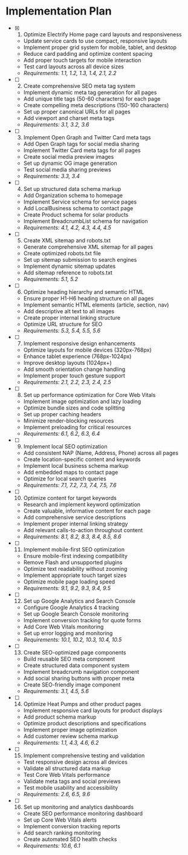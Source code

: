 # Implementation Plan

- [x] 1. Optimize Electrify Home page card layouts and responsiveness


  - Update service cards to use compact, responsive layouts
  - Implement proper grid system for mobile, tablet, and desktop
  - Reduce card padding and optimize content spacing
  - Add proper touch targets for mobile interaction
  - Test card layouts across all device sizes
  - _Requirements: 1.1, 1.2, 1.3, 1.4, 2.1, 2.2_



- [ ] 2. Create comprehensive SEO meta tag system
  - Implement dynamic meta tag generation for all pages
  - Add unique title tags (50-60 characters) for each page
  - Create compelling meta descriptions (150-160 characters)
  - Set up proper canonical URLs for all pages
  - Add viewport and charset meta tags
  - _Requirements: 3.1, 3.2, 3.6_

- [ ] 3. Implement Open Graph and Twitter Card meta tags
  - Add Open Graph tags for social media sharing
  - Implement Twitter Card meta tags for all pages
  - Create social media preview images
  - Set up dynamic OG image generation
  - Test social media sharing previews
  - _Requirements: 3.3, 3.4_

- [ ] 4. Set up structured data schema markup
  - Add Organization schema to homepage
  - Implement Service schema for service pages
  - Add LocalBusiness schema to contact page
  - Create Product schema for solar products
  - Implement BreadcrumbList schema for navigation
  - _Requirements: 4.1, 4.2, 4.3, 4.4, 4.5_

- [ ] 5. Create XML sitemap and robots.txt
  - Generate comprehensive XML sitemap for all pages
  - Create optimized robots.txt file
  - Set up sitemap submission to search engines
  - Implement dynamic sitemap updates
  - Add sitemap reference to robots.txt
  - _Requirements: 5.1, 5.2_

- [ ] 6. Optimize heading hierarchy and semantic HTML
  - Ensure proper H1-H6 heading structure on all pages
  - Implement semantic HTML elements (article, section, nav)
  - Add descriptive alt text to all images
  - Create proper internal linking structure
  - Optimize URL structure for SEO
  - _Requirements: 5.3, 5.4, 5.5, 5.6_

- [ ] 7. Implement responsive design enhancements
  - Optimize layouts for mobile devices (320px-768px)
  - Enhance tablet experience (768px-1024px)
  - Improve desktop layouts (1024px+)
  - Add smooth orientation change handling
  - Implement proper touch gesture support
  - _Requirements: 2.1, 2.2, 2.3, 2.4, 2.5_

- [ ] 8. Set up performance optimization for Core Web Vitals
  - Implement image optimization and lazy loading
  - Optimize bundle sizes and code splitting
  - Set up proper caching headers
  - Minimize render-blocking resources
  - Implement preloading for critical resources
  - _Requirements: 6.1, 6.2, 6.3, 6.4_

- [ ] 9. Implement local SEO optimization
  - Add consistent NAP (Name, Address, Phone) across all pages
  - Create location-specific content and keywords
  - Implement local business schema markup
  - Add embedded maps to contact page
  - Optimize for local search queries
  - _Requirements: 7.1, 7.2, 7.3, 7.4, 7.5, 7.6_

- [ ] 10. Optimize content for target keywords
  - Research and implement keyword optimization
  - Create valuable, informative content for each page
  - Add comprehensive service descriptions
  - Implement proper internal linking strategy
  - Add relevant calls-to-action throughout content
  - _Requirements: 8.1, 8.2, 8.3, 8.4, 8.5, 8.6_

- [ ] 11. Implement mobile-first SEO optimization
  - Ensure mobile-first indexing compatibility
  - Remove Flash and unsupported plugins
  - Optimize text readability without zooming
  - Implement appropriate touch target sizes
  - Optimize mobile page loading speed
  - _Requirements: 9.1, 9.2, 9.3, 9.4, 9.5_

- [ ] 12. Set up Google Analytics and Search Console
  - Configure Google Analytics 4 tracking
  - Set up Google Search Console monitoring
  - Implement conversion tracking for quote forms
  - Add Core Web Vitals monitoring
  - Set up error logging and monitoring
  - _Requirements: 10.1, 10.2, 10.3, 10.4, 10.5_

- [ ] 13. Create SEO-optimized page components
  - Build reusable SEO meta component
  - Create structured data component system
  - Implement breadcrumb navigation component
  - Add social sharing buttons with proper meta
  - Create SEO-friendly image component
  - _Requirements: 3.1, 4.5, 5.6_

- [ ] 14. Optimize Heat Pumps and other product pages
  - Implement responsive card layouts for product displays
  - Add product schema markup
  - Optimize product descriptions and specifications
  - Implement proper image optimization
  - Add customer review schema markup
  - _Requirements: 1.1, 4.3, 4.6, 6.2_

- [ ] 15. Implement comprehensive testing and validation
  - Test responsive design across all devices
  - Validate all structured data markup
  - Test Core Web Vitals performance
  - Validate meta tags and social previews
  - Test mobile usability and accessibility
  - _Requirements: 2.6, 6.5, 9.6_

- [ ] 16. Set up monitoring and analytics dashboards
  - Create SEO performance monitoring dashboard
  - Set up Core Web Vitals alerts
  - Implement conversion tracking reports
  - Add search ranking monitoring
  - Create automated SEO health checks
  - _Requirements: 10.6, 6.1_